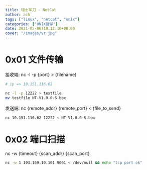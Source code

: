 ```yaml
---
title: 瑞士军刀 - NetCat
author: ash
tags: ["linux", "netcat", "unix"]
categories: ["UNIX哲学"]
date: 2021-05-06T10:12:10+08:00
cover: "/images/vr.jpg"
---
```



# 0x01 文件传输

接收端: nc -l -p {port} > {filename}

```sh
# ip => 10.151.116.62

nc -l -p 12222 > testfile
mv testfile NT-V1.0.0-S.box
```

发送端: nc {remote_addr} {remote_port} < {file_to_send}

```sh
nc 10.151.116.62 12222 < NT-V1.0.0-S.box
```

# 0x02 端口扫描

nc -w {timeout} {scan_addr} {scan_port}

```sh
nc -w 1 193.169.10.101 9001 < /dev/null && echo "tcp port ok"
```
